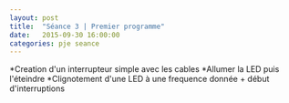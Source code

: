 ```yaml
---
layout: post
title:  "Séance 3 | Premier programme"
date:   2015-09-30 16:00:00
categories: pje seance
---
```

*Creation d'un interrupteur simple avec les cables
*Allumer la LED puis l'éteindre
*Clignotement d'une LED à une frequence donnée + début d'interruptions
